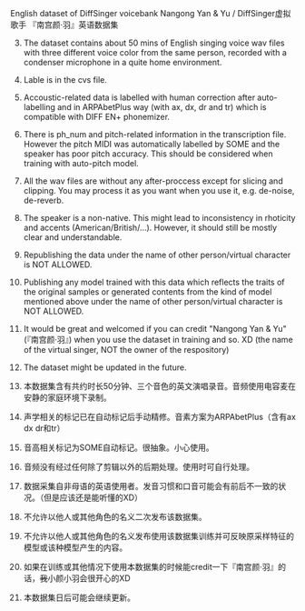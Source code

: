 English dataset of DiffSinger voicebank Nangong Yan & Yu / DiffSinger虚拟歌手 『南宫颜·羽』英语数据集


3. The dataset contains about 50 mins of English singing voice wav files with three different voice color from the same person, recorded with a condenser microphone in a quite home environment.
4. Lable is in the cvs file.
1. Accoustic-related data is labelled with human correction after auto-labelling and in ARPAbetPlus way (with ax, dx, dr and tr) which is compatible with DIFF EN+ phonemizer.
2. There is ph_num and pitch-related information in the transcription file. However the pitch MIDI was automatically labelled by SOME and the speaker has poor pitch accuracy. This should be considered when training with auto-pitch model.
4. All the wav files are without any after-proccess except for slicing and clipping. You may process it as you want when you use it, e.g. de-noise, de-reverb.
5. The speaker is a non-native. This might lead to inconsistency in rhoticity and accents (American/British/...). However, it should still be mostly clear and understandable.
6. Republishing the data under the name of other person/virtual character is NOT ALLOWED.
7. Publishing any model trained with this data which reflects the traits of the original samples or generated contents from the kind of model mentioned above under the name of other person/virtual character is NOT ALLOWED.
8. It would be great and welcomed if you can credit "Nangong Yan & Yu" (『南宫颜·羽』) when you use the dataset in training and so. XD (the name of the virtual singer, NOT the owner of the respository)
9. The dataset might be updated in the future.


1. 本数据集含有共约时长50分钟、三个音色的英文演唱录音。音频使用电容麦在安静的家庭环境下录制。
2. 声学相关的标记已在自动标记后手动精修。音素方案为ARPAbetPlus（含有ax dx dr和tr）
3. 音高相关标记为SOME自动标记。很抽象。小心使用。
4. 音频没有经过任何除了剪辑以外的后期处理。使用时可自行处理。
5. 数据采集自非母语的英语使用者。发音习惯和口音可能会有前后不一致的状况。（但是应该还是能听懂的XD）
6. 不允许以他人或其他角色的名义二次发布该数据集。
7. 不允许以他人或其他角色的名义发布使用该数据集训练并可反映原采样特征的模型或该种模型产生的内容。
8. 如果在训练或其他情况下使用本数据集的时候能credit一下『南宫颜·羽』的话，~~我~~小颜小羽会很开心的XD
9. 本数据集日后可能会继续更新。
